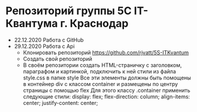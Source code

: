 # Репозиторий группы 5С IT-Квантума г. Краснодар

- 22.12.2020 Работа с GitHub 
- 29.12.2020 Работа с Api
    - Клонировать репозиторий https://github.com/rjvatt/5S-ITKvantum
    - Создать свой репозиторий
    - В своём репозитории создать HTML-страничку с заголовком, параграфом и картинкой, подключить к ней стили из файла style.css в папке style
    Все эти элементы должны быть помощены в контейнер div с классом container и размещены по центру страницы с помощью flex
    Для этого классу .container применить следующие стили:
        display: flex;
        flex-direction: column;
        align-items: center;
        justify-content: center;
    
